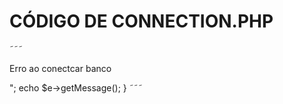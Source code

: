 # CÓDIGO DE CONNECTION.PHP
˜˜˜ 
<?php
$servidor = "localhost";
$usuario  = "root";
$senha    = "root";
$banco    = "ex6";

try {
    $pdo = new PDO("mysql:host={$servidor};dbname={$banco};port=8888;charset=utf8;", $usuario, $senha);
} catch (Exception $e) {
    echo "<p>Erro ao conectcar banco</p>";
    echo $e->getMessage();
}  
˜˜˜
